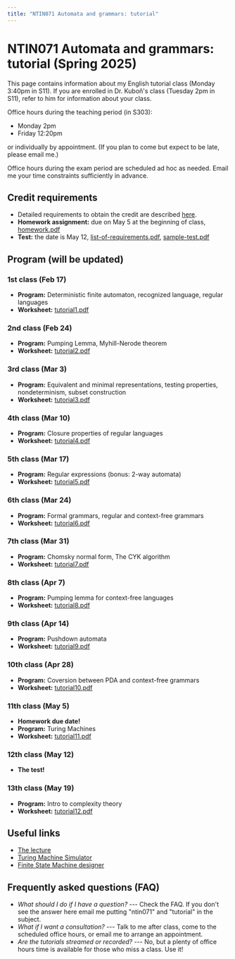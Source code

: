 ```yaml
---
title: "NTIN071 Automata and grammars: tutorial"
---
```


# NTIN071 Automata and grammars: tutorial (Spring 2025)

This page contains information about my English tutorial class (Monday 3:40pm in S11). If you are enrolled in Dr. Kuboň's class (Tuesday 2pm in S11), refer to him for information about your class.

Office hours during the teaching period  (in S303):

* Monday 2pm
* Friday 12:20pm

or individually by appointment. (If you plan to come but expect to be late, please email me.)

Office hours during the exam period are scheduled ad hoc as needed. Email me your time constraints sufficiently in advance.

## Credit requirements

* Detailed requirements to obtain the credit are described [here](https://github.com/jbulin-mff-uk/ntin071/raw/main/tutorial/credit-requirements.txt).
* **Homework assignment:** due on May 5 at the beginning of class, [homework.pdf](https://github.com/jbulin-mff-uk/ntin071/raw/main/tutorial/homework.pdf)
* **Test:** the date is May 12, [list-of-requirements.pdf](https://github.com/jbulin-mff-uk/ntin071/raw/main/tutorial/list-of-requirements.pdf), [sample-test.pdf](https://github.com/jbulin-mff-uk/ntin071/raw/main/tutorial/sample-test.pdf)

## Program (will be updated)

### 1st class (Feb 17)

* **Program:** Deterministic finite automaton, recognized language, regular languages
* **Worksheet:** [tutorial1.pdf](https://github.com/jbulin-mff-uk/ntin071/raw/main/tutorial/tutorial1.pdf)

### 2nd class (Feb 24)

* **Program:** Pumping Lemma, Myhill-Nerode theorem
* **Worksheet:** [tutorial2.pdf](https://github.com/jbulin-mff-uk/ntin071/raw/main/tutorial/tutorial2.pdf)

### 3rd class (Mar 3)

* **Program:** Equivalent and minimal representations, testing properties, nondeterminism, subset construction
* **Worksheet:** [tutorial3.pdf](https://github.com/jbulin-mff-uk/ntin071/raw/main/tutorial/tutorial3.pdf)

### 4th class (Mar 10)

* **Program:** Closure properties of regular languages
* **Worksheet:** [tutorial4.pdf](https://github.com/jbulin-mff-uk/ntin071/raw/main/tutorial/tutorial4.pdf)

### 5th class (Mar 17)

* **Program:** Regular expressions (bonus: 2-way automata)
* **Worksheet:** [tutorial5.pdf](https://github.com/jbulin-mff-uk/ntin071/raw/main/tutorial/tutorial5.pdf)

### 6th class (Mar 24)

* **Program:** Formal grammars, regular and context-free grammars
* **Worksheet:** [tutorial6.pdf](https://github.com/jbulin-mff-uk/ntin071/raw/main/tutorial/tutorial6.pdf)

### 7th class (Mar 31)

* **Program:** Chomsky normal form, The CYK algorithm
* **Worksheet:** [tutorial7.pdf](https://github.com/jbulin-mff-uk/ntin071/raw/main/tutorial/tutorial7.pdf)

### 8th class (Apr 7)

* **Program:** Pumping lemma for context-free languages
* **Worksheet:** [tutorial8.pdf](https://github.com/jbulin-mff-uk/ntin071/raw/main/tutorial/tutorial8.pdf)

### 9th class (Apr 14)

* **Program:** Pushdown automata
* **Worksheet:** [tutorial9.pdf](https://github.com/jbulin-mff-uk/ntin071/raw/main/tutorial/tutorial9.pdf)

### 10th class (Apr 28)

* **Program:** Coversion between PDA and context-free grammars
* **Worksheet:** [tutorial10.pdf](https://github.com/jbulin-mff-uk/ntin071/raw/main/tutorial/tutorial10.pdf)

### 11th class (May 5)

* **Homework due date!**
* **Program:** Turing Machines
* **Worksheet:** [tutorial11.pdf](https://github.com/jbulin-mff-uk/ntin071/raw/main/tutorial/tutorial11.pdf)

### 12th class (May 12)

* **The test!**

### 13th class (May 19)

* **Program:** Intro to complexity theory
* **Worksheet:** [tutorial12.pdf](https://github.com/jbulin-mff-uk/ntin071/raw/main/tutorial/tutorial12.pdf)

## Useful links

* [The lecture](../)
* [Turing Machine Simulator](https://turingmachinesimulator.com/)
* [Finite State Machine designer](http://madebyevan.com/fsm/)

## Frequently asked questions (FAQ)

* _What should I do if I have a question?_ --- Check the FAQ. If you don't see the answer here email me putting "ntin071" and "tutorial" in the subject.
* _What if I want a consultation?_ --- Talk to me after class, come to the scheduled office hours, or email me to arrange an appointment.
* _Are the tutorials streamed or recorded?_ --- No, but a plenty of office hours time is available for those who miss a class. Use it!
